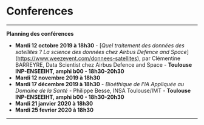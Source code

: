 # Conferences
_____
**Planning des conférences**
-	**Mardi 12 octobre 2019 à 18h30** - [*Quel traitement des données des satellites ? La science des données chez Airbus Defence and Space*] (https://www.weezevent.com/donnees-satellites), par Clémentine BARREYRE, Data Scientist chez Airbus Defence and Space - **Toulouse INP-ENSEEIHT, amphi b00 - 18h30-20h30**
-	**Mardi 12 novembre 2019 à 18h30** 
-	**Mardi 17 décembre 2019 à 18h30** - *Bioéthique de l'IA Appliquée au Domaine de la Santé* - Philippe Besse, INSA Toulouse/IMT - **Toulouse INP-ENSEEIHT, amphi b00 - 18h30-20h30**
-	**Mardi 21 janvier 2020 à 18h30** 
-	**Mardi 25 fevrier 2020 à 18h30** 
_____

      
